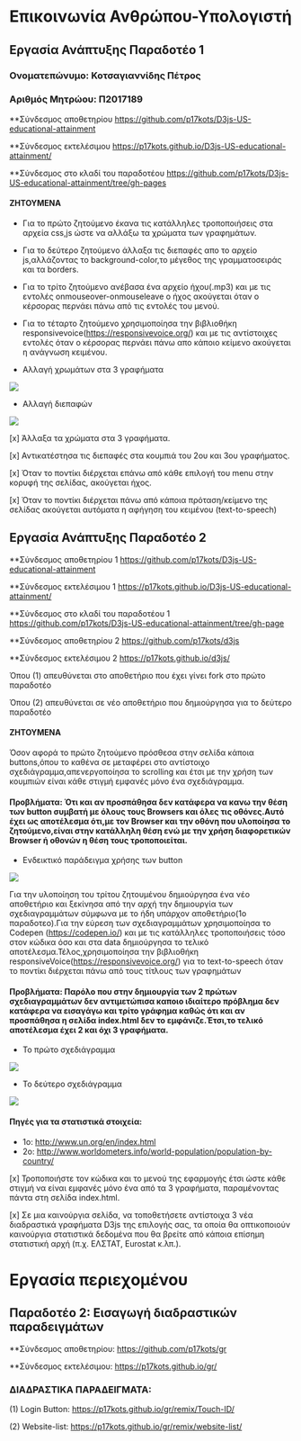 
# Επικοινωνία Ανθρώπου-Υπολογιστή
## Εργασία Ανάπτυξης Παραδοτέο 1
### Ονοματεπώνυμο: Κοτσαγιαννίδης Πέτρος
### Αριθμός Μητρώου: Π2017189

**Σύνδεσμος αποθετηρίου https://github.com/p17kots/D3js-US-educational-attainment

**Σύνδεσμος εκτελέσιμου https://p17kots.github.io/D3js-US-educational-attainment/

**Σύνδεσμος στο κλαδί του παραδοτέου https://github.com/p17kots/D3js-US-educational-attainment/tree/gh-pages


#### ΖΗΤΟΥΜΕΝΑ

* Για το πρώτο ζητούμενο έκανα τις κατάλληλες τροποποιήσεις στα αρχεία css,js ώστε να αλλάξω τα χρώματα των γραφημάτων.

* Για το δεύτερο ζητούμενο άλλαξα τις διεπαφές απο το αρχείο js,αλλάζοντας το background-color,το μέγεθος της γραμματοσειράς και τα borders.

* Για το τρίτο ζητούμενο ανέβασα ένα αρχείο ήχου(.mp3) και με τις εντολές onmouseover-onmouseleave ο ήχος ακούγεται όταν ο κέρσορας περνάει πάνω από τις εντολές του μενού.

* Για το τέταρτο ζητούμενο χρησιμοποίησα την βιβλιοθήκη responsivevoice(https://responsivevoice.org/) και με τις αντίστοιχες εντολές όταν ο κέρσορας περνάει πάνω απο κάποιο κείμενο ακούγεται η ανάγνωση κειμένου.

* Αλλαγή χρωμάτων στα 3 γραφήματα

![](scripts.jpg)

* Αλλαγή διεπαφών

![](Diepafes.jpg)




[x] Άλλαξα τα χρώματα στα 3 γραφήματα.

[x] Αντικατέστησα τις διεπαφές στα κουμπιά του 2ου και 3ου γραφήματος.

[x] Όταν το ποντίκι διέρχεται επάνω από κάθε επιλογή του menu στην κορυφή της σελίδας, ακούγεται ήχος.

[x] Όταν το ποντίκι διέρχεται πάνω από κάποια πρόταση/κείμενο της σελίδας ακούγεται αυτόματα η αφήγηση του κειμένου (text-to-speech)



## Εργασία Ανάπτυξης Παραδοτέο 2


 
 
**Σύνδεσμος αποθετηρίου 1 https://github.com/p17kots/D3js-US-educational-attainment

**Σύνδεσμος εκτελέσιμου 1 https://p17kots.github.io/D3js-US-educational-attainment/

**Σύνδεσμος στο κλαδί του παραδοτέου 1 https://github.com/p17kots/D3js-US-educational-attainment/tree/gh-page

**Σύνδεσμος αποθετηρίου 2 https://github.com/p17kots/d3js

**Σύνδεσμος εκτελέσιμου 2 https://p17kots.github.io/d3js/

Όπου (1) απευθύνεται στο αποθετήριο που έχει γίνει fork στο πρώτο παραδοτέο

 Όπου (2) απευθύνεται σε νέο αποθετήριο που δημιούργησα για το δεύτερο παραδοτέο
 
 #### ΖΗΤΟΥΜΕΝΑ
 
 
  Όσον αφορά το πρώτο ζητούμενο πρόσθεσα στην σελίδα κάποια buttons,όπου το καθένα σε μεταφέρει στο αντίστοιχο σχεδιάγραμμα,απενεργοποίησα το scrolling και έτσι με την χρήση των κουμπιών είναι κάθε στιγμή εμφανές μόνο ένα σχεδιάγραμμα.
   
 #### Προβλήματα: Ότι και αν προσπάθησα δεν κατάφερα να κανω την θέση των button συμβατή με όλους τους Browsers και όλες τις οθόνες.Αυτό έχει ως αποτέλεσμα ότι,με τον Browser και την οθόνη που υλοποίησα το ζητούμενο,είναι στην κατάλληλη θέση ενώ με την χρήση διαφορετικών Browser ή οθονών η θέση τους τροποποιείται.
 
* Ενδεικτικό παράδειγμα χρήσης των button
 
 
 ![](charts.gif)
 
 
 Για την υλοποίηση του τρίτου ζητουμένου δημιούργησα ένα νέο αποθετήριο και ξεκίνησα από την αρχή την δημιουργία των σχεδιαγραμμάτων σύμφωνα με το ήδη υπάρχον αποθετήριο(1ο παραδοτεο).Για την εύρεση των σχεδιαγραμμάτων χρησιμοποίησα το Codepen (https://codepen.io/) και με τις κατάλληλες τροποποιήσεις τόσο στον κώδικα όσο και στα data δημιούργησα το τελικό αποτέλεσμα.Τέλος,χρησιμοποίησα την βιβλιοθήκη responsiveVoice(https://responsivevoice.org/) για το text-to-speech όταν το ποντίκι διέρχεται πάνω από τους τίτλους των γραφημάτων
 
 #### Προβλήματα: Παρόλο που στην δημιουργία των 2 πρώτων σχεδιαγραμμάτων δεν αντιμετώπισα καποιο ιδιαίτερο πρόβλημα δεν κατάφερα να εισαγάγω  και τρίτο γράφημα καθώς ότι και αν προσπάθησα η σελίδα index.html δεν το εμφάνιζε.Έτσι,το τελικό αποτέλεσμα έχει 2 και όχι 3 γραφήματα.
 
 
 * Το πρώτο σχεδιάγραμμα
 
 ![](script-1.PNG)
 
 * Το δεύτερο σχεδιάγραμμα
 
 
 ![](script-2.PNG)
 
 #### Πηγές για τα στατιστικά στοιχεία:
 
 * 1o: http://www.un.org/en/index.html
 * 2ο: http://www.worldometers.info/world-population/population-by-country/

 
[x]   Τροποποιήστε τον κώδικα και το μενού της εφαρμογής έτσι ώστε κάθε στιγμή να είναι εμφανές μόνο ένα από τα 3 γραφήματα, παραμένοντας πάντα στη σελίδα index.html.


[x]  Σε μια καινούργια σελίδα, να τοποθετήσετε αντίστοιχα 3 νέα διαδραστικά γραφήματα D3js της επιλογής σας, τα οποία θα οπτικοποιούν καινούργια στατιστικά δεδομένα που θα βρείτε από κάποια επίσημη στατιστική αρχή (π.χ. ΕΛΣΤΑΤ, Eurostat κ.λπ.).
 
# Εργασία περιεχομένου

## Παραδοτέο 2: Εισαγωγή διαδραστικών παραδειγμάτων

**Σύνδεσμος αποθετηρίου: https://github.com/p17kots/gr

**Σύνδεσμος εκτελέσιμου: https://p17kots.github.io/gr/

### ΔΙΑΔΡΑΣΤΙΚΑ ΠΑΡΑΔΕΙΓΜΑΤΑ:

(1) Login Button: https://p17kots.github.io/gr/remix/Touch-ID/

(2) Website-list: https://p17kots.github.io/gr/remix/website-list/
